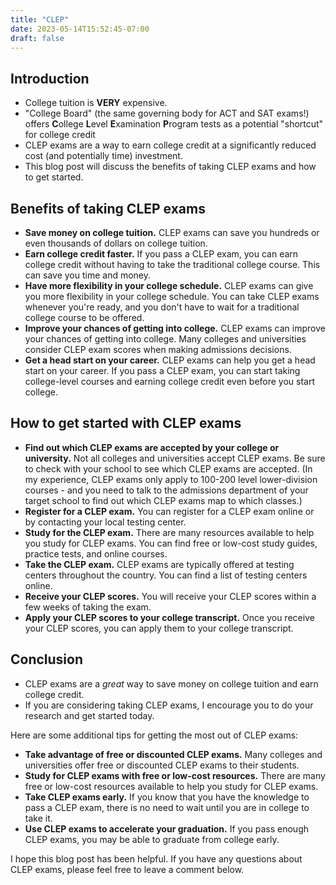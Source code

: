 ```yaml
---
title: "CLEP"
date: 2023-05-14T15:52:45-07:00
draft: false
---
```

## Introduction

* College tuition is **VERY** expensive.
* "College Board" (the same governing body for ACT and SAT exams!) offers **C**ollege **L**evel **E**xamination **P**rogram tests as a potential "shortcut" for college credit
* CLEP exams are a way to earn college credit at a significantly reduced cost (and potentially time) investment.
* This blog post will discuss the benefits of taking CLEP exams and how to get started.

## Benefits of taking CLEP exams

* **Save money on college tuition.** CLEP exams can save you hundreds or even thousands of dollars on college tuition.
* **Earn college credit faster.** If you pass a CLEP exam, you can earn college credit without having to take the traditional college course. This can save you time and money.
* **Have more flexibility in your college schedule.** CLEP exams can give you more flexibility in your college schedule. You can take CLEP exams whenever you're ready, and you don't have to wait for a traditional college course to be offered.
* **Improve your chances of getting into college.** CLEP exams can improve your chances of getting into college. Many colleges and universities consider CLEP exam scores when making admissions decisions.
* **Get a head start on your career.** CLEP exams can help you get a head start on your career. If you pass a CLEP exam, you can start taking college-level courses and earning college credit even before you start college.

## How to get started with CLEP exams

* **Find out which CLEP exams are accepted by your college or university.** Not all colleges and universities accept CLEP exams. Be sure to check with your school to see which CLEP exams are accepted. (In my experience, CLEP exams only apply to 100-200 level lower-division courses - and you need to talk to the admissions department of your target school to find out which CLEP exams map to which classes.)
* **Register for a CLEP exam.** You can register for a CLEP exam online or by contacting your local testing center.
* **Study for the CLEP exam.** There are many resources available to help you study for CLEP exams. You can find free or low-cost study guides, practice tests, and online courses.
* **Take the CLEP exam.** CLEP exams are typically offered at testing centers throughout the country. You can find a list of testing centers online.
* **Receive your CLEP scores.** You will receive your CLEP scores within a few weeks of taking the exam.
* **Apply your CLEP scores to your college transcript.** Once you receive your CLEP scores, you can apply them to your college transcript.

## Conclusion

* CLEP exams are a *great* way to save money on college tuition and earn college credit.
* If you are considering taking CLEP exams, I encourage you to do your research and get started today.

Here are some additional tips for getting the most out of CLEP exams:

* **Take advantage of free or discounted CLEP exams.** Many colleges and universities offer free or discounted CLEP exams to their students.
* **Study for CLEP exams with free or low-cost resources.** There are many free or low-cost resources available to help you study for CLEP exams.
* **Take CLEP exams early.** If you know that you have the knowledge to pass a CLEP exam, there is no need to wait until you are in college to take it.
* **Use CLEP exams to accelerate your graduation.** If you pass enough CLEP exams, you may be able to graduate from college early.

I hope this blog post has been helpful. If you have any questions about CLEP exams, please feel free to leave a comment below.
